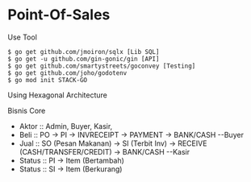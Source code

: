 # Point-Of-Sales

Use Tool

    $ go get github.com/jmoiron/sqlx [Lib SQL]
    $ go get -u github.com/gin-gonic/gin [API]
    $ go get github.com/smartystreets/goconvey [Testing]
    $ go get github.com/joho/godotenv
    $ go mod init STACK-GO


Using Hexagonal Architecture

Bisnis Core
- Aktor     :: Admin, Buyer, Kasir, 
- Beli      :: PO -> PI -> INVRECEIPT -> PAYMENT -> BANK/CASH --Buyer
- Jual      :: SO (Pesan Makanan) -> SI (Terbit Inv) -> RECEIVE (CASH/TRANSFER/CREDIT) -> BANK/CASH --Kasir
- Status    :: PI -> Item (Bertambah)
- Status    :: SI -> Item (Berkurang)
